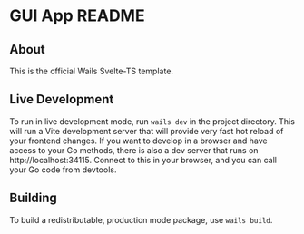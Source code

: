 # GUI App README

## About

This is the official Wails Svelte-TS template.

## Live Development

To run in live development mode, run `wails dev` in the project directory. This will run a Vite development
server that will provide very fast hot reload of your frontend changes. If you want to develop in a browser
and have access to your Go methods, there is also a dev server that runs on http://localhost:34115. Connect to
this in your browser, and you can call your Go code from devtools.

## Building

To build a redistributable, production mode package, use `wails build`.
